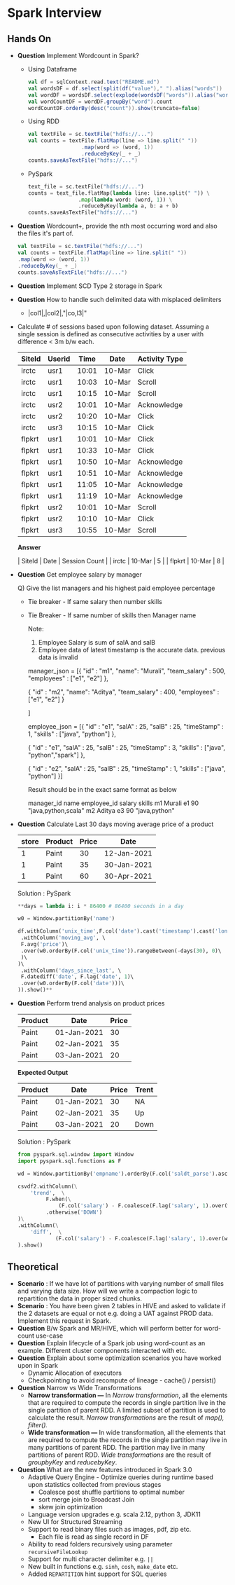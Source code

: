 # Spark Interview

## Hands On

- **Question** Implement Wordcount in Spark?
  - Using Dataframe

    ```scala
    val df = sqlContext.read.text("README.md")
    val wordsDF = df.select(split(df("value")," ").alias("words"))
    val wordDF = wordsDF.select(explode(wordsDF("words")).alias("word"))
    val wordCountDF = wordDF.groupBy("word").count
    wordCountDF.orderBy(desc("count")).show(truncate=false)
    ```

  - Using RDD

    ```scala
    val textFile = sc.textFile("hdfs://...")
    val counts = textFile.flatMap(line => line.split(" "))
                     .map(word => (word, 1))
                     .reduceByKey(_ + _)
    counts.saveAsTextFile("hdfs://...")
    ```

  - PySpark

    ```python
    text_file = sc.textFile("hdfs://...")
    counts = text_file.flatMap(lambda line: line.split(" ")) \
                    .map(lambda word: (word, 1)) \
                    .reduceByKey(lambda a, b: a + b)
    counts.saveAsTextFile("hdfs://...")
    ```

- **Question** Wordcount+, provide the nth most occurring word and also the files it's part of.

    ```scala
    val textFile = sc.textFile("hdfs://...")
    val counts = textFile.flatMap(line => line.split(" "))
    .map(word => (word, 1))
    .reduceByKey(_ + _)
    counts.saveAsTextFile("hdfs://...")
    ```

- **Question** Implement SCD Type 2 storage in Spark
- **Question** How to handle such delimited data with misplaced delimiters

  - |col1|,|col2|,"|co,l3|"

- Calculate # of sessions based upon following dataset. Assuming a single session is defined as consecutive activities by a user with difference < 3m b/w each.

    | SiteId | Userid | Time | Date | Activity Type |
    |---| --- | --- | --- | --- |
    | irctc | usr1 | 10:01 | 10-Mar | Click        |
    | irctc | usr1 | 10:03 | 10-Mar | Scroll       |
    | irctc | usr1 | 10:15 | 10-Mar | Scroll       |
    | irctc | usr2 | 10:01 | 10-Mar | Acknowledge  |
    | irctc | usr2 | 10:20 | 10-Mar | Click        |
    | irctc | usr3 | 10:15 | 10-Mar | Click        |
    | flpkrt | usr1 | 10:01 | 10-Mar | Click       |
    | flpkrt | usr1 | 10:33 | 10-Mar | Click       |
    | flpkrt | usr1 | 10:50 | 10-Mar | Acknowledge |
    | flpkrt | usr1 | 10:51 | 10-Mar | Acknowledge |
    | flpkrt | usr1 | 11:05 | 10-Mar | Acknowledge |
    | flpkrt | usr1 | 11:19 | 10-Mar | Acknowledge |
    | flpkrt | usr2 | 10:01 | 10-Mar | Scroll      |
    | flpkrt | usr2 | 10:10 | 10-Mar | Click       |
    | flpkrt | usr3 | 10:55 | 10-Mar | Scroll      |

    ****Answer****

    | SiteId | Date | Session Count |
    | irctc | 10-Mar | 5 |
    | flpkrt | 10-Mar | 8 |

- **Question** Get employee salary by manager

    Q) Give the list managers and his highest paid employee percentage
  - Tie breaker - If same salary then number skills
  - Tie Breaker - If same number of skills then Manager name

    Note:

    1) Employee Salary is sum of salA and salB
    2) Employee data of latest timestamp is the accurate data. previous data is invalid

    manager_json = [{
    "id" : "m1",
    "name": "Murali",
    "team_salary" : 500,
    "employees" : ["e1", "e2"]
    },

    {
    "id" : "m2",
    "name": "Aditya",
    "team_salary" : 400,
    "employees" : ["e1", "e2"]
    }

    ]

    employee_json = [{
    "id" : "e1",
    "salA" : 25,
    "salB" : 25,
    "timeStamp" : 1,
    "skills" : ["java", "python"]
    },

    {
    "id" : "e1",
    "salA" : 25,
    "salB" : 25,
    "timeStamp" : 3,
    "skills" : ["java", "python","spark"]
    },

    {
    "id" : "e2",
    "salA" : 25,
    "salB" : 25,
    "timeStamp" : 1,
    "skills" : ["java", "python"]
    }]

    Result should be in the exact same format as below

    manager_id  name    employee_id  salary skills
    m1          Murali      e1          90  "java,python,scala"
    m2          Aditya      e3          90  "java,python"

- **Question** Calculate Last 30 days moving average price of a product

    | store | Product | Price | Date |
    | --- | --- | --- | --- |
    | 1 | Paint | 30 | 12-Jan-2021 |
    | 1 | Paint | 35 | 30-Jan-2021 |
    | 1 | Paint | 60 | 30-Apr-2021 |

    Solution : PySpark

    ```python
    **days = lambda i: i * 86400 # 86400 seconds in a day 
    
    w0 = Window.partitionBy('name') 
    
    df.withColumn('unix_time',F.col('date').cast('timestamp').cast('long'))\    
     .withColumn('moving_avg', \        
     F.avg('price')\            
     .over(w0.orderBy(F.col('unix_time')).rangeBetween(-days(30), 0)\        
     )\    
    )\    
     .withColumn('days_since_last', \        
     F.datediff('date', F.lag('date', 1)\            
     .over(w0.orderBy(F.col('date')))\        
    )).show()**
    ```

- **Question** Perform trend analysis on product prices

    | Product | Date | Price |
    | --- | --- | --- |
    | Paint | 01-Jan-2021 | 30 |
    | Paint | 02-Jan-2021 | 35 |
    | Paint | 03-Jan-2021 | 20 |

    **Expected Output**

    | Product | Date | Price | Trent |
    | --- | --- | --- | --- |
    | Paint | 01-Jan-2021 | 30 | NA |
    | Paint | 02-Jan-2021 | 35 | Up |
    | Paint | 03-Jan-2021 | 20 | Down |

    Solution : PySpark

    ```python
    from pyspark.sql.window import Window
    import pyspark.sql.functions as F
    
    wd = Window.partitionBy('empname').orderBy(F.col('saldt_parse').asc())
    
    csvdf2.withColumn(\
        'trend',  \
             F.when(\
                 (F.col('salary') - F.coalesce(F.lag('salary', 1).over(wd), F.lit(0))) > 0, 'UP')\
             .otherwise('DOWN')
    )\
    .withColumn(\
        'diff',  \
                (F.col('salary') - F.coalesce(F.lag('salary', 1).over(wd), F.lit(0)))\
    ).show()
    ```

## Theoretical

- ****Scenario**** : If we have lot of partitions with varying number of small files and varying data size. How will we write a compaction logic to repartition the data in proper sized chunks.
- ****Scenario**** : You have been given 2 tables in HIVE and asked to validate if the 2 datasets are equal or not e.g. doing a UAT against PROD data. Implement this request in Spark.
- **Question** B/w Spark and MR/HIVE, which will perform better for word-count use-case
- **Question** Explain lifecycle of a Spark job using word-count as an example. Different cluster components interacted with etc.
- **Question** Explain about some optimization scenarios you have worked upon in Spark
  - Dynamic Allocation of executors
  - Checkpointing to avoid recompute of lineage - cache() / persist()
- **Question** Narrow vs Wide Transformations
  - **Narrow transformation —** In *Narrow transformation*, all the elements that are required to compute the records in single
    partition live in the single partition of parent RDD. A limited subset
    of partition is used to calculate the result. *Narrow transformations* are the result of *map(), filter().*
  - **Wide transformation —** In wide transformation, all the elements that are required to compute the
    records in the single partition may live in many partitions of parent
    RDD. The partition may live in many partitions of parent RDD. *Wide transformations* are the result of *groupbyKey* and *reducebyKey*.
- **Question** What are the new features introduced in Spark 3.0
  - Adaptive Query Engine - Optimize queries during runtime based upon statistics collected from previous stages
    - Coalesce post shuffle partitions to optimal number
    - sort merge join to Broadcast Join
    - skew join optimization
  - Language version upgrades e.g. scala 2.12, python 3, JDK11
  - New UI for Structured Streaming
  - Support to read binary files such as images, pdf, zip etc.
    - Each file is read as single record in DF
  - Ability to read folders recursively using parameter `recursiveFileLookup`
  - Support for multi character delimiter e.g. `||`
  - New built in functions e.g. `sinh`, `cosh`, `make_date` etc.
  - Added `REPARTITION` hint support for SQL queries

